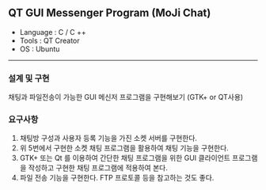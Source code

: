 ## QT GUI Messenger Program (MoJi Chat)
 + Language : C / C ++
 + Tools : QT Creator
 + OS : Ubuntu
 ---
### 설계 및 구현
채팅과 파일전송이 가능한 GUI 메신저 프로그램을 구현해보기 (GTK+ or QT사용)

### 요구사항
1. 채팅방 구성과 사용자 등록 기능을 가진 소켓 서버를 구현한다.
2. 위 5번에서 구현한 소켓 채팅 프로그램을 활용하여 채팅 기능을 구현한다.
3. GTK+ 또는 Qt 를 이용하여 간단한 채팅 프로그램을 위한 GUI 클라이언트 프로그램을 작성하고 구현한 채팅 프로그램에 적용하여 본다.
4. 파일 전송 기능을 구현한다. FTP 프로토콜 등을 참고하는 것도 좋다.
